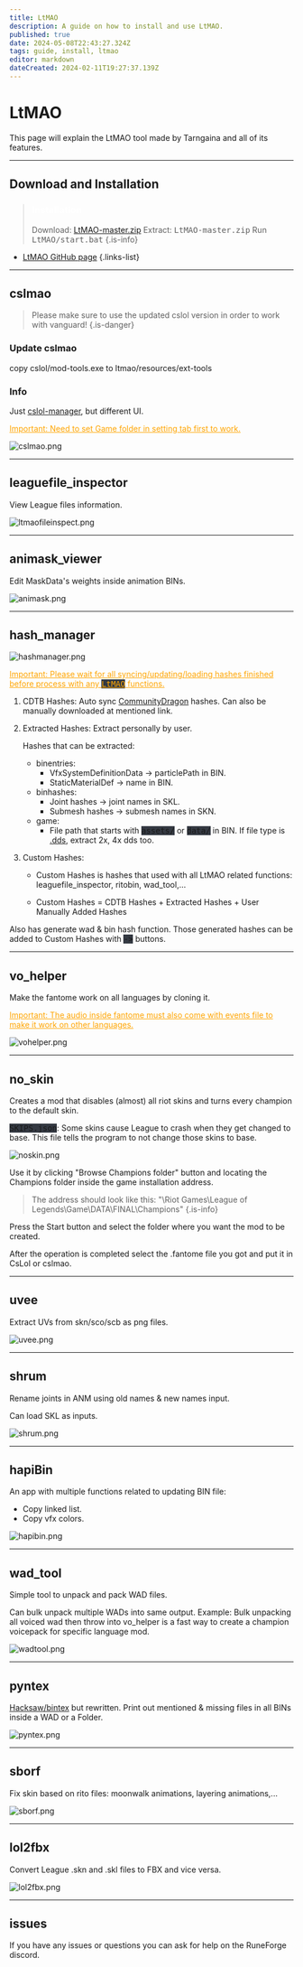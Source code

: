 ```yaml
---
title: LtMAO
description: A guide on how to install and use LtMAO.
published: true
date: 2024-05-08T22:43:27.324Z
tags: guide, install, ltmao
editor: markdown
dateCreated: 2024-02-11T19:27:37.139Z
---
```


# LtMAO
This page will explain the LtMAO tool made by Tarngaina and all of its features.

---
## Download and Installation
> ### <p><span style="color:#ffffff">Installation</span>
> Download: <a href="https://github.com/tarngaina/LtMAO/archive/refs/heads/master.zip">LtMAO-master.zip</a>
> Extract: <kbd>LtMAO-master.zip</kbd>
> Run <kbd>LtMAO/start.bat</kbd>
> {.is-info}
  
- [LtMAO GitHub page](https://github.com/tarngaina/LtMAO?tab=readme-ov-file)
{.links-list}
---
## cslmao
> Please make sure to use the updated cslol version in order to work with vanguard!
{.is-danger}
### Update cslmao
  copy cslol/mod-tools.exe to ltmao/resources/ext-tools
  
### Info

Just <a href="/core-guides/tools/cslolmanager">cslol-manager</a>, but different UI.

<u style="color:orange">Important: Need to set Game folder in setting tab first to work.</u>

  ![cslmao.png](/user-pictures/bud/cslmao.png)
  
 ---
## leaguefile_inspector
  View League files information.
  
  ![ltmaofileinspect.png](/user-pictures/bud/ltmaofileinspect.png)
  
 ---
## animask_viewer
  Edit MaskData's weights inside animation BINs.
  
  ![animask.png](/user-pictures/bud/animask.png)
  
 ---
## hash_manager
  ![hashmanager.png](/user-pictures/bud/hashmanager.png)

  <u style="color:orange">Important: Please wait for all syncing/updating/loading hashes finished before process with any <kbd style="background-color:#343942;color:orange">LtMAO</kbd> functions.</u>

1. CDTB Hashes: Auto sync <a href="https://github.com/CommunityDragon/CDTB/tree/master/cdragontoolbox">CommunityDragon</a> hashes. Can also be manually downloaded at mentioned link.

 <span>
   
2. Extracted Hashes: Extract personally by user.

	<span>
    
   Hashes that can be extracted:

	- binentries:
		+ VfxSystemDefinitionData -> particlePath in BIN.
		+ StaticMaterialDef -> name in BIN.
	- binhashes:
		+ Joint hashes -> joint names in SKL.
		+ Submesh hashes -> submesh names in SKN.
	- game:
		+ File path that starts with <kbd style="background-color:#343942">assets/</kbd> or <kbd style="background-color:#343942">data/</kbd> in BIN. If file type is <a href="/en/specific-guide/filetypes#dds">.dds</a>, extract 2x, 4x dds too.

3. Custom Hashes:

 	- Custom Hashes is hashes that used with all LtMAO related functions: leaguefile_inspector, ritobin, wad_tool,...
   
	 - Custom Hashes = CDTB Hashes + Extracted Hashes + User Manually Added Hashes


Also has generate wad & bin hash function. Those generated hashes can be added to Custom Hashes with <kbd style="background-color:#343942">-></kbd> buttons.
   
 ---
  ## vo_helper
Make the fantome work on all languages by cloning it.

<u style="color:orange">Important: The audio inside fantome must also come with events file to make it work on other languages.</u>
    
![vohelper.png](/user-pictures/bud/vohelper.png)
    
 ---
  ## no_skin
  Creates a mod that disables (almost) all riot skins and turns every champion to the default skin.
    
<kbd style="background-color:#343942">SKIPS.json</kbd>: Some skins cause League to crash when they get changed to base. This file tells the program to not change those skins to base.
  
![noskin.png](/user-pictures/bud/noskin.png)
    
  Use it by clicking "Browse Champions folder" button and locating the Champions folder inside the game installation address.
>The address should look like this: "\Riot Games\League of Legends\Game\DATA\FINAL\Champions"
>{.is-info}
  
Press the Start button and select the folder where you want the mod to be created.
  
  After the operation is completed select the .fantome file you got and put it in CsLol or cslmao.
    
 ---
  ## uvee
Extract UVs from skn/sco/scb as png files.
    
![uvee.png](/user-pictures/bud/uvee.png)
    
 ---

  ## shrum
Rename joints in ANM using old names & new names input.

Can load SKL as inputs.
    
![shrum.png](/user-pictures/bud/shrum.png)
    
 ---
  ## hapiBin
An app with multiple functions related to updating BIN file:

- Copy linked list.
- Copy vfx colors.

![hapibin.png](/user-pictures/bud/hapibin.png)
    
 ---

## wad_tool
  Simple tool to unpack and pack WAD files.

Can bulk unpack multiple WADs into same output. Example: Bulk unpacking all voiced wad then throw into vo_helper is a fast way to create a champion voicepack for specific language mod.

![wadtool.png](/user-pictures/bud/wadtool.png)
    
 ---

  ## pyntex
<a href="/core-guides/tools/hacksaw">Hacksaw/bintex</a> but rewritten. Print out mentioned & missing files in all BINs inside a WAD or a Folder.

![pyntex.png](/user-pictures/bud/pyntex.png)
    
 ---

  ## sborf
Fix skin based on rito files: moonwalk animations, layering animations,...
    
![sborf.png](/user-pictures/bud/sborf.png)
    
 ---
    
  ## lol2fbx
Convert League .skn and .skl files to FBX and vice versa.
    
![lol2fbx.png](/user-pictures/bud/lol2fbx.png)
    
 ---
## issues
If you have any issues or questions you can ask for help on the RuneForge discord.
  
  
  
  
  
  
  
  
  
  
  
  
  